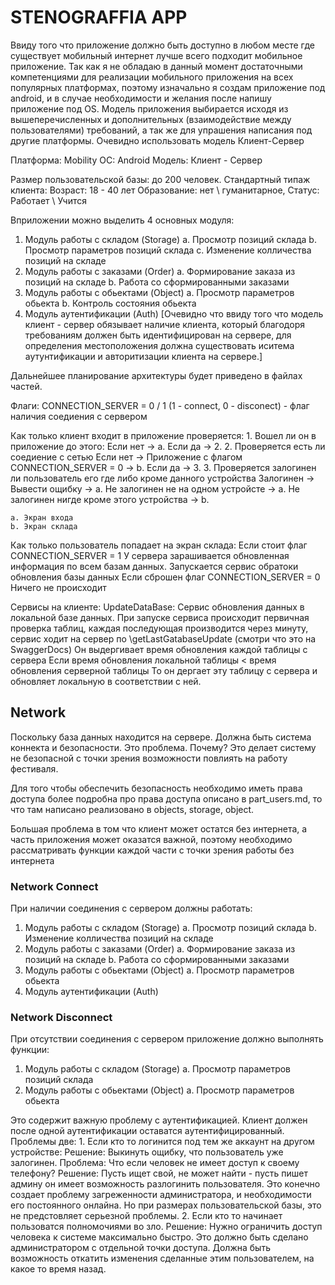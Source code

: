 # STENOGRAFFIA APP

Ввиду того что приложение должно быть доступно в любом месте где существует мобильный интернет лучше всего подходит мобильное приложение.
Так как я не обладаю в данный момент достаточными компетенциями для реализации мобильного приложения на всех популярных платформах, поэтому изначально я создам приложение под android, и в случае необходимости и желания после напишу приложение под OS.
Модель приложения выбирается исходя из вышеперечисленных и дополнительных (взаимодействие между пользователями) требований, а так же для упрашения написания под другие платформы. Очевидно использовать модель Клиент-Сервер

Платформа: Mobility 
ОС: Android
Модель: Клиент - Сервер

Размер пользовательской базы: до 200 человек.
Стандартный типаж клиента: 
	Возраст: 18 - 40 лет
	Образование: нет \ гуманитарное,
	Статус: Работает \ Учится


Вприложении можно выделить 4 основных модуля:
1. Модуль работы с складом (Storage)
	a. Просмотр позиций склада
	b. Просмотр параметров позиций склада
	с. Изменение колличества позиций на складе
2. Модуль работы с заказами (Order)
	a. Формирование заказа из позиций на складе
	b. Работа со сформированными заказами
3. Модуль работы с обьектами (Object)
	a. Просмотр параметров обьекта
	b. Контроль состояния обьекта
4. Модуль аутентификации (Auth) [Очевидно что ввиду того что модель клиент - сервер обязывает наличие клиента, который благодоря требованиям должен быть идентифицирован на сервере, для определения местоположения должна существовать иситема аутунтификации и авторитизации клиента на сервере.] 

Дальнейшее планирование архитектуры будет приведено в файлах частей.

Флаги:
CONNECTION_SERVER = 0 / 1 (1 - connect, 0 - disconect) - флаг наличия соедиения с сервером

Как только клиент входит в приложение проверяется:
	1. Вошел ли он в приложение до этого:
		Если нет -> a.
		Если да -> 2.
	2. Проверяется есть ли соедиение с сетью
		Если нет -> Приложение с флагом CONNECTION_SERVER = 0 -> b.
		Если да -> 3.
	3. Проверяется залогинен ли пользователь его где либо кроме данного устройства
		Залогинен -> Вывести ощибку -> a.
		Не залогинен не на одном устройсте -> a.
		Не залогинен нигде кроме этого устройства -> b.

	a. Экран входа
	b. Экран склада

Как только пользователь попадает на экран склада:
	Если стоит флаг CONNECTION_SERVER = 1
		У сервера зарашивается обновленная информация по всем базам данных.
		Запускается сервис обратоки обновления базы данных
	Если сброшен флаг CONNECTION_SERVER = 0
		Ничего не происходит 


Сервисы на клиенте:
	UpdateDataBase: 
		Сервис обновления данных в локальной базе данных.
		При запуске сервиса происходит первичная проверка таблиц, каждая последующая производится через
		минуту, сервис ходит на сервер по \getLastGatabaseUpdate (смотри что это на SwaggerDocs)
		Он выдергивает время обновления каждой таблицы с сервера
		Если время обновления локальной таблицы < время обновления серверной таблицы
		То он дергает эту таблицу с сервера и обновляет локальную в соответствии с ней.


## Network
Поскольку база данных находится на сервере. Должна быть система коннекта и безопасности.
Это проблема. Почему?
Это делает систему не безопасной с точки зрения возможности повлиять на работу фестиваля.

Для того чтобы обеспечить безопасность необходимо иметь права доступа более подробна про права доступа описано в part_users.md, то что там написано реализовано в objects, storage, object.

Большая проблема в том что клиент может остатся без интернета, а часть приложения может оказатся важной, поэтому необходимо рассматривать функции каждой части с точки зрения работы без интернета

### Network Connect
При наличии соединения с сервером должны работать:
1. Модуль работы с складом (Storage)
	a. Просмотр позиций склада
	b. Изменение колличества позиций на складе
2. Модуль работы с заказами (Order)
	a. Формирование заказа из позиций на складе
	b. Работа со сформированными заказами
3. Модуль работы с обьектами (Object)
	a. Просмотр параметров обьекта
4. Модуль аутентификации (Auth)

### Network Disconnect
При отсутствии соединения с сервером приложение должно выполнять функции:
1. Модуль работы с складом (Storage)
	a. Просмотр параметров позиций склада
2. Модуль работы с обьектами (Object)
	a. Просмотр параметров обьекта

Это содержит важную проблему с аутентификацией.
Клиент должен после одной аутентификации оставатся аутентифицированный.
Проблемы две:
	1. Если кто то логинится под тем же аккаунт на другом устройстве:
		Решение: Выкинуть ощибку, что пользователь уже залогинен.
			Проблема: Что если человек не имеет доступ к своему телефону? 
				Решение: Пусть ищет свой, не может найти - пусть пишет админу он имеет возможность разлогинить пользователя.
				Это конечно создает проблему загреженности администратора, и необходимости его постоянного онлайна. 
				Но при размерах пользовательской базы, это не предстовляет серьезной проблемы.
	2. Если кто то начинает пользоватся полномочиями во зло.
		Решение: Нужно ограничить доступ человека к системе максимально быстро.
		Это должно быть сделано администратором с отдельной точки доступа.
		Должна быть возможность откатить изменения сделанные этим пользователем, на какое то время назад.
